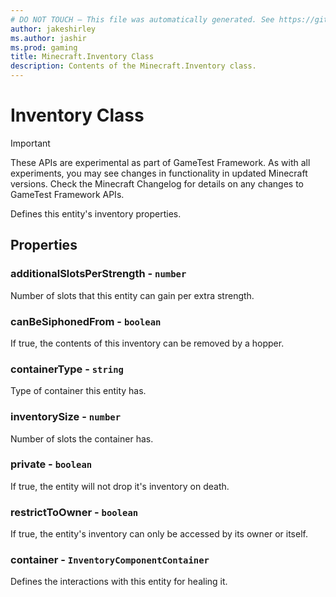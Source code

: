 ```yaml
---
# DO NOT TOUCH — This file was automatically generated. See https://github.com/Mojang/MinecraftScriptingApiDocsGenerator to modify descriptions, examples, etc.
author: jakeshirley
ms.author: jashir
ms.prod: gaming
title: Minecraft.Inventory Class
description: Contents of the Minecraft.Inventory class.
---
```

# Inventory Class
>[!IMPORTANT]
>These APIs are experimental as part of GameTest Framework. As with all experiments, you may see changes in functionality in updated Minecraft versions. Check the Minecraft Changelog for details on any changes to GameTest Framework APIs.

Defines this entity's inventory properties.

## Properties
### **additionalSlotsPerStrength** - `number`
Number of slots that this entity can gain per extra strength.


### **canBeSiphonedFrom** - `boolean`
If true, the contents of this inventory can be removed by a hopper.


### **containerType** - `string`
Type of container this entity has.


### **inventorySize** - `number`
Number of slots the container has.


### **private** - `boolean`
If true, the entity will not drop it's inventory on death.


### **restrictToOwner** - `boolean`
If true, the entity's inventory can only be accessed by its owner or itself.


### **container** - `InventoryComponentContainer`
Defines the interactions with this entity for healing it.



